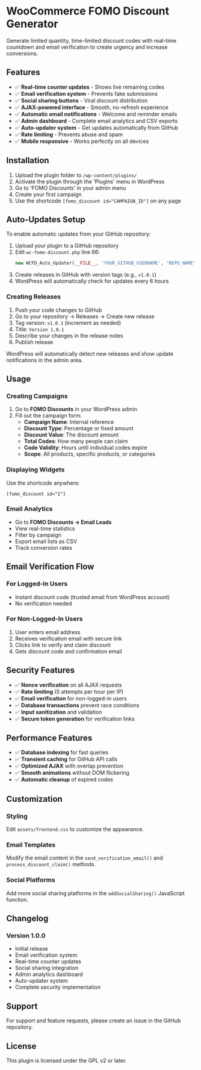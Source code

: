 # WooCommerce FOMO Discount Generator

Generate limited quantity, time-limited discount codes with real-time countdown and email verification to create urgency and increase conversions.

## Features

- ✅ **Real-time counter updates** - Shows live remaining codes
- ✅ **Email verification system** - Prevents fake submissions
- ✅ **Social sharing buttons** - Viral discount distribution
- ✅ **AJAX-powered interface** - Smooth, no-refresh experience
- ✅ **Automatic email notifications** - Welcome and reminder emails
- ✅ **Admin dashboard** - Complete email analytics and CSV exports
- ✅ **Auto-updater system** - Get updates automatically from GitHub
- ✅ **Rate limiting** - Prevents abuse and spam
- ✅ **Mobile responsive** - Works perfectly on all devices

## Installation

1. Upload the plugin folder to `/wp-content/plugins/`
2. Activate the plugin through the 'Plugins' menu in WordPress
3. Go to 'FOMO Discounts' in your admin menu
4. Create your first campaign
5. Use the shortcode `[fomo_discount id="CAMPAIGN_ID"]` on any page

## Auto-Updates Setup

To enable automatic updates from your GitHub repository:

1. Upload your plugin to a GitHub repository
2. Edit `wc-fomo-discount.php` line 66:
   ```php
   new WCFD_Auto_Updater(__FILE__, 'YOUR_GITHUB_USERNAME', 'REPO_NAME', WCFD_VERSION);
   ```
3. Create releases in GitHub with version tags (e.g., `v1.0.1`)
4. WordPress will automatically check for updates every 6 hours

### Creating Releases

1. Push your code changes to GitHub
2. Go to your repository → Releases → Create new release
3. Tag version: `v1.0.1` (increment as needed)
4. Title: `Version 1.0.1`
5. Describe your changes in the release notes
6. Publish release

WordPress will automatically detect new releases and show update notifications in the admin area.

## Usage

### Creating Campaigns

1. Go to **FOMO Discounts** in your WordPress admin
2. Fill out the campaign form:
   - **Campaign Name**: Internal reference
   - **Discount Type**: Percentage or fixed amount
   - **Discount Value**: The discount amount
   - **Total Codes**: How many people can claim
   - **Code Validity**: Hours until individual codes expire
   - **Scope**: All products, specific products, or categories

### Displaying Widgets

Use the shortcode anywhere:
```
[fomo_discount id="1"]
```

### Email Analytics

- Go to **FOMO Discounts → Email Leads**
- View real-time statistics
- Filter by campaign
- Export email lists as CSV
- Track conversion rates

## Email Verification Flow

### For Logged-In Users
- Instant discount code (trusted email from WordPress account)
- No verification needed

### For Non-Logged-In Users
1. User enters email address
2. Receives verification email with secure link
3. Clicks link to verify and claim discount
4. Gets discount code and confirmation email

## Security Features

- ✅ **Nonce verification** on all AJAX requests
- ✅ **Rate limiting** (5 attempts per hour per IP)
- ✅ **Email verification** for non-logged-in users
- ✅ **Database transactions** prevent race conditions
- ✅ **Input sanitization** and validation
- ✅ **Secure token generation** for verification links

## Performance Features

- ✅ **Database indexing** for fast queries
- ✅ **Transient caching** for GitHub API calls
- ✅ **Optimized AJAX** with overlap prevention
- ✅ **Smooth animations** without DOM flickering
- ✅ **Automatic cleanup** of expired codes

## Customization

### Styling
Edit `assets/frontend.css` to customize the appearance.

### Email Templates
Modify the email content in the `send_verification_email()` and `process_discount_claim()` methods.

### Social Platforms
Add more social sharing platforms in the `addSocialSharing()` JavaScript function.

## Changelog

### Version 1.0.0
- Initial release
- Email verification system
- Real-time counter updates
- Social sharing integration
- Admin analytics dashboard
- Auto-updater system
- Complete security implementation

## Support

For support and feature requests, please create an issue in the GitHub repository.

## License

This plugin is licensed under the GPL v2 or later.